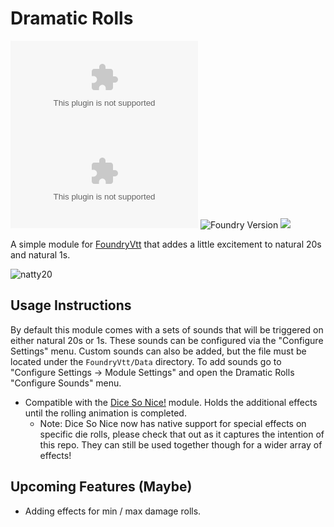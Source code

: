 # Dramatic Rolls
![GitHub release (latest by date)](https://img.shields.io/github/downloads/gsimon2/dramatic-rolls/latest/module.zip)
![GitHub Downloads (specific asset, all releases)](https://img.shields.io/github/downloads/gsimon2/dramatic-rolls/module.zip)
![Foundry Version](https://img.shields.io/badge/dynamic/json?color=orange&label=Foundry%20Version&query=compatibility.verified&url=https%3A%2F%2Fraw.githubusercontent.com%2Fgsimon2%2Fdramatic-rolls%2Fmain%2Fmodule.json)
[![](https://img.shields.io/badge/Buy%20Me%20A%20Coffee-%243-blue)](https://www.buymeacoffee.com/gsimon2)

A simple module for [FoundryVtt](https://foundryvtt.com/) that addes a little excitement to natural 20s and natural 1s.

![natty20](https://github.com/user-attachments/assets/27da69c0-abb8-420f-81bc-01076e709937)

## Usage Instructions
By default this module comes with a sets of sounds that will be triggered on either natural 20s or 1s. These sounds can be configured via the "Configure Settings" menu. Custom sounds can also be added, but the file must be located under the `FoundryVtt/Data` directory. To add sounds go to "Configure Settings -> Module Settings" and open the Dramatic Rolls "Configure Sounds" menu. 

- Compatible with the [Dice So Nice!](https://foundryvtt.com/packages/dice-so-nice/) module. Holds the additional effects until the rolling animation is completed.
  - Note: Dice So Nice now has native support for special effects on specific die rolls, please check that out as it captures the intention of this repo. They can still be used together though for a wider array of effects!


## Upcoming Features (Maybe)
- Adding effects for min / max damage rolls.
